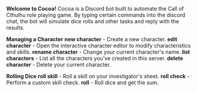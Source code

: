 **Welcome to Cocoa!**
Cocoa is a Discord bot built to automate the Call of Cthulhu role playing game. By typing certain commands into the discord chat, the bot will simulate dice rolls and other tasks and reply with the results.

__Managing a Character__
**new character** - Create a new character.
**edit character** - Open the interactive character editor to modify characteristics and skills.
**rename character** - Change your current character's name.
**list characters** - List all the characters you've created in this server.
**delete character** - Delete your current character.

__Rolling Dice__
**roll skill** - Roll a skill on your investigator's sheet.
**roll check** - Perform a custom skill check.
**roll** - Roll dice and get the sum.
